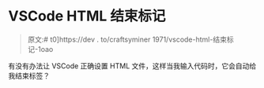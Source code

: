 # VSCode HTML 结束标记

> 原文:# t0]https://dev . to/craftsyminer 1971/vscode-html-结束标记-1oao

有没有办法让 VSCode 正确设置 HTML 文件，这样当我输入代码时，它会自动给我结束标签？